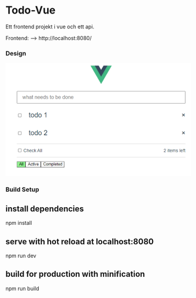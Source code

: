 # Todo-Vue

Ett frontend projekt i vue och ett api. 

Frontend: --> http://localhost:8080/ 

### Design 
<p align="center">
  <a href="https://github.com/Gatai/Todo-Vue">
    <img src="todo-Api/docs/images/todovue.PNG" width="750px">
  </a>
</p>

### Build Setup

## install dependencies
npm install

## serve with hot reload at localhost:8080
npm run dev

## build for production with minification
npm run build
